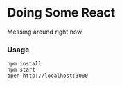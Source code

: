 Doing Some React
================

Messing around right now

### Usage

```
npm install
npm start
open http://localhost:3000
```
